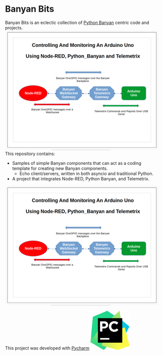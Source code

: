 # Banyan Bits

Banyan Bits is an eclectic collection of 
[Python Banyan](https://mryslab.github.io/python_banyan/) centric code and projects.
![](./images/node_red_project.png)
This repository contains:
* Samples of simple Banyan components that can act as a coding template for creating 
  new Banyan components.
    * Echo client/servers, written in both asyncio and traditional Python.
* A project that integrates Node-RED, Python Banyan, and Telemetrix. 

![](https://github.com/MrYsLab/banyan_bits/blob/master/images/node_red_project.png)

This project was developed with [Pycharm](https://www.jetbrains.com/pycharm/) ![logo](https://github.com/MrYsLab/python_banyan/blob/master/images/icon_PyCharm.png)
